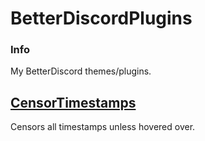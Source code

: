 # BetterDiscordPlugins

### Info
My BetterDiscord themes/plugins.

## [CensorTimestamps](https://github.com/BlueCannonBall/BetterDiscordPlugins/tree/main/CensorTimestamps "CensorTimestamps")
Censors all timestamps unless hovered over.
